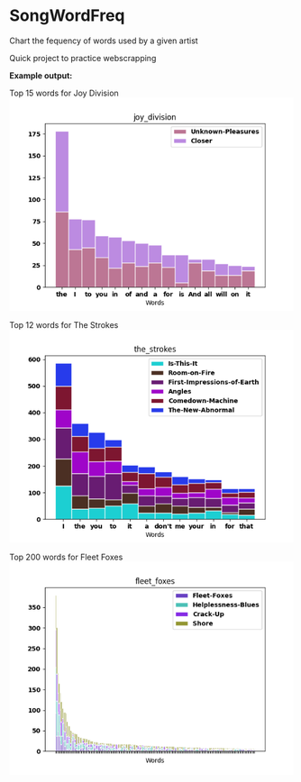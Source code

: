 # SongWordFreq
Chart the fequency of words used by a given artist

Quick project to practice webscrapping 


**Example output:**

Top 15 words for Joy Division
![image info](./freqPNG/joy_division_Figure.png)

Top 12 words for The Strokes
![image info](./freqPNG/the_strokes_Figure.png)

Top 200 words for Fleet Foxes
![image info](./freqPNG/fleet_foxes_Figure.png)
